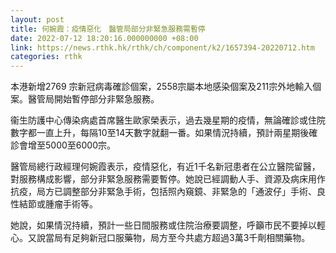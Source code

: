 ```yaml
---
layout: post
title: 何婉霞：疫情惡化　醫管局部分非緊急服務需暫停
date: 2022-07-12 18:20:16.000000000 +08:00
link: https://news.rthk.hk/rthk/ch/component/k2/1657394-20220712.htm
categories: rthk
---
```


本港新增2769 宗新冠病毒確診個案，2558宗屬本地感染個案及211宗外地輸入個案。醫管局開始暫停部分非緊急服務。

衞生防護中心傳染病處首席醫生歐家榮表示，過去幾星期的疫情，無論確診或住院數字都一直上升，每隔10至14天數字就翻一番。如果情況持續，預計兩星期後確診會增至5000至6000宗。

醫管局總行政經理何婉霞表示，疫情惡化，有近1千名新冠患者在公立醫院留醫，對服務構成影響，部分非緊急服務需要暫停。她說已經調動人手、資源及病床用作抗疫，局方已調整部分非緊急手術，包括照內窺鏡、非緊急的「通波仔」手術、良性結節或腫瘤手術等。

她說，如果情況持續，預計一些日間服務或住院治療要調整，呼籲市民不要掉以輕心。又說當局有足夠新冠口服藥物，局方至今共處方超過3萬3千劑相關藥物。
